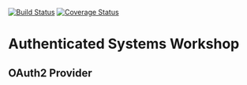 [![Build Status][travis-image]][travis-url]
[![Coverage Status][coverage-image]][coverage-url]

# Authenticated Systems Workshop

## OAuth2 Provider


[travis-image]: https://travis-ci.org/cesine/as-auth-provider.svg?branch=master
[travis-url]: https://travis-ci.org/cesine/as-auth-provider
[coverage-image]: https://coveralls.io/repos/github/cesine/as-auth-provider/badge.svg?branch=master
[coverage-url]: https://coveralls.io/github/cesine/as-auth-provider?branch=master
